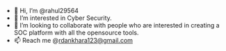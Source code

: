 - 👋 Hi, I’m @rahul29564
- 👀 I’m interested in Cyber Security.
- 💞️ I’m looking to collaborate with people who are interested in creating a SOC platform with all the opensource tools.
- 📫 Reach me @rdankhara123@gmail.com
